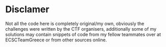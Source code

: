# Disclamer

Not all the code here is completely original/my own, obviously the challenges were written by the CTF organisers, additionally some of my solutions may contain snippets of code from my fellow teammates over at ECSCTeamGreece or from other sources online.